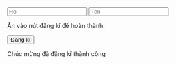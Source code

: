 <html>
<head>
<meta name="description" content="Baivenha" />
<meta name="keywords" content="HTML,CSS,XML,JavaScript" />
<meta name="author" content="duchieu" />
<meta http-equiv="content-type" content="text/html;charset=UTF-8" />
</head>
<body>
  <form action="/action_page.php">
  <input type="text" name="Họ" placeholder="Họ">
  <input type="text" name="Tên" placeholder="Tên">
</form>
<p>Ấn vào nút đăng kí để hoàn thành:</p>
<button onclick="myFunction()">Đăng kí</button>
<p id="demo">Chúc mừng đã đăng kí thành công</p>
<script>
if ( document.getElementById("demo").value)
{ greeting= "Chúc mừng bạn đã đăng kí thành công";}
</script>
</body>
</html>
